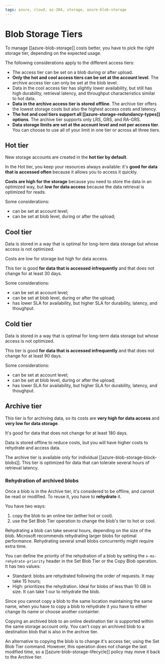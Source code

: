 ```yaml
---
tags: azure, cloud, az-204, storage, azure-blob-storage
---
```


# Blob Storage Tiers

To manage [[azure-blob-storage]] costs better, you have to pick the right storage tier, depending on the expected usage.

The following considerations apply to the different access tiers:

- The access tier can be set on a blob during or after upload.
- **Only the hot and cool access tiers can be set at the account level**. The archive access tier can only be set at the blob level.
- Data in the cool access tier has slightly lower availability, but still has high durability, retrieval latency, and throughput characteristics similar to hot data.
- **Data in the archive access tier is stored offline**. The archive tier offers the lowest storage costs but also the highest access costs and latency.
- **The hot and cool tiers support all [[azure-storage-redundancy-types]] options**. The archive tier supports only LRS, GRS, and RA-GRS.
- **Data storage limits are set at the account level and not per access tier**. You can choose to use all of your limit in one tier or across all three tiers.

## Hot tier

New storage accounts are created in the **hot tier by default**.

In the Hot tier, you keep your resources always available: it's **good for data that is accessed often** because it allows you to access it quickly.

**Costs are high for the storage** because you need to store the data in an optimized way, but **low for data access** because the data retrieval is optimized for reads.

Some considerations:

- can be set at account level;
- can be set at blob level, during or after the upload;

## Cool tier

Data is stored in a way that is optimal for long-term data storage but whose access is not optimized.

Costs are low for storage but high for data access.

This tier is good **for data that is accessed infrequently** and that does not change for at least 30 days.

Some considerations:

- can be set at account level;
- can be set at blob level, during or after the upload;
- has lower SLA for availability, but higher SLA for durability, latency, and thoughput.

## Cold tier

Data is stored in a way that is optimal for long-term data storage but whose access is not optimized.

This tier is good **for data that is accessed infrequently** and that does not change for at least 90 days.

Some considerations:

- can be set at account level;
- can be set at blob level, during or after the upload;
- has lower SLA for availability, but higher SLA for durability, latency, and thoughput.

## Archive tier

This tier is for archiving data, so its costs are **very high for data access** and **very low for data storage**.

It's good for data that does not change for at least 180 days.

Data is stored offline to reduce costs, but you will have higher costs to rehydrate and access data.

The archive tier is available only for individual [[azure-blob-storage-block-blobs]]. This tier is optimized for data that can tolerate several hours of retrieval latency.

### Rehydration of archived blobs

Once a blob is in the Archive tier, it's considered to be offline, and cannot be read or modified. To reuse it, you have to **rehydrate** it.

You have two ways:

1. copy the blob to an online tier (either hot or cool).
2. use the Set Blob Tier operation to change the blob's tier to hot or cool.

Rehydrating a blob can take several hours, depending on the size of the blob. Microsoft recommends rehydrating larger blobs for optimal performance. Rehydrating several small blobs concurrently might require extra time.

You can define the priority of the rehydration of a blob by setting the `x-ms-rehydrate-priority` header in the Set Blob Tier or the Copy Blob operation. It has two values:

- Standard: blobs are rehydrated following the order of requests. It may take 15 hours;
- High: prioritizes the rehydration. Ideal for blobs of less than 10 GB in size. It can take 1 our to rehydrate the blob.

Since you cannot copy a blob to the same location maintaining the same name, when you have to copy a blob to rehydrate it you have to either change its name or choose another containter.

Copying an archived blob to an online destination tier is supported within the same storage account only. You can't copy an archived blob to a destination blob that is also in the archive tier.

An alternative to copying the blob is to change it's access tier, using the Set Blob Tier command. However, this operation does not change the last modified time, so a [[azure-blob-storage-lifecycle]] policy may move it back to the Archive tier.
